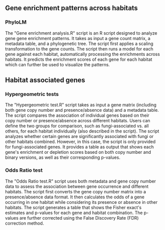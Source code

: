 ## Gene enrichment patterns across habitats
### PhyloLM
The "Gene enrichment analysis.R" script is an R script designed to analyze gene gene enrichment patterns. It takes as input a gene count matrix,
a metadata table, and a phylogenetic tree. The script first applies a scaling transformation to the gene counts. The script then runs a model for 
each gene against each habitat, automatically processing the enrichments across habitats. It predicts the enrichment scores of each gene for each
habitat which can further be used to visualize the patterns.

## Habitat associated genes
### Hypergeometric tests
The "Hypergeometric test.R" script takes as input a gene matrix (including both gene copy number and presence/absence data) and a metadata table. The script compares the association of individual genes based on their copy number or presence/absence across different habitats. Users can define the two groups for comparison, such as fungi-associated vs. all others, for each habitat individually (also described in the script). The script analyzes whether certain genes are significantly associated with fungi or other habitats combined. However, in this case, the script is only provided for fungi-associated genes. It provides a table as output that shows each gene's enrichment or depletion scores based on both copy number and binary versions, as well as their corresponding p-values. 

### Odds Ratio test
The "Odds Ratio test.R" script uses both metadata and gene copy number data to assess the association between gene occurrence and different habitats. The script first converts the gene copy number matrix into a presence/absence data format. It then calculates the odds of a gene occurring in one habitat while considering its presence or absence in other habitats. The script generates a table that shows the  Fisher exact's estimates and p-values for each gene and habitat combination. The p-values are further corrected using the False Discovery Rate (FDR) correction method.
